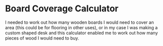 # Board Coverage Calculator
I needed to work out how many wooden boards I would need to cover an area (this could be for flooring in other uses), or in my case I was making a custom shaped desk and this calculator enabled me to work out how many pieces of wood I would need to buy.
